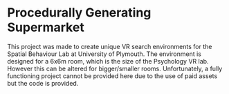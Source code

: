 # Procedurally Generating Supermarket
This project was made to create unique VR search environments for the Spatial Behaviour Lab at University of Plymouth. The environment is designed for a 6x6m room, which is the size of the Psychology VR lab. However this can
be altered for bigger/smaller rooms. Unfortunately, a fully functioning project cannot be provided here due to the use of paid assets but the code is provided.
